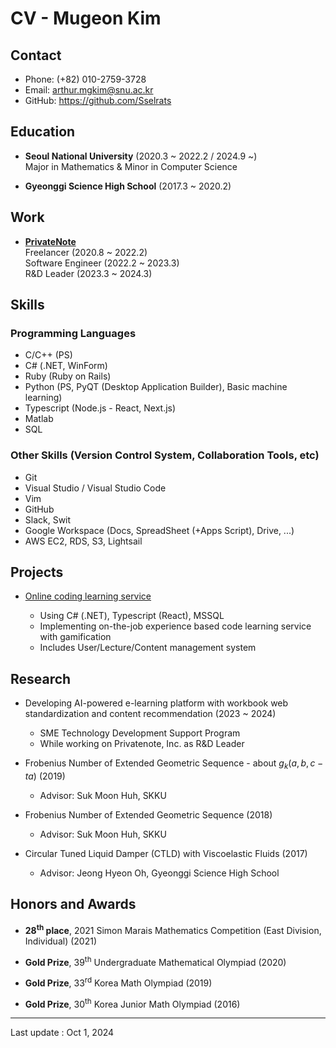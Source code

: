 # CV - Mugeon Kim

## Contact

- Phone: (+82) 010-2759-3728
- Email: <arthur.mgkim@snu.ac.kr>
- GitHub: <https://github.com/Sselrats>

## Education

- **Seoul National University** (2020.3 ~ 2022.2 / 2024.9 ~) \
  Major in Mathematics & Minor in Computer Science

- **Gyeonggi Science High School** (2017.3 ~ 2020.2)

## Work

- [**PrivateNote**](https://www.privatenote.co.kr/) \
  Freelancer (2020.8 ~ 2022.2) \
  Software Engineer (2022.2 ~ 2023.3) \
  R&D Leader (2023.3 ~ 2024.3)

## Skills

### Programming Languages

- C/C++ (PS)
- C# (.NET, WinForm)
- Ruby (Ruby on Rails)
- Python (PS, PyQT (Desktop Application Builder), Basic machine learning)
- Typescript (Node.js - React, Next.js)
- Matlab
- SQL

### Other Skills (Version Control System, Collaboration Tools, etc)

- Git
- Visual Studio / Visual Studio Code
- Vim
- GitHub
- Slack, Swit
- Google Workspace (Docs, SpreadSheet (+Apps Script), Drive, ...)
- AWS EC2, RDS, S3, Lightsail

<div style="page-break-after: always;"></div>

## Projects

- [Online coding learning service](https://supercoding.net/)

  - Using C# (.NET), Typescript (React), MSSQL
  - Implementing on-the-job experience based code learning service with gamification
  - Includes User/Lecture/Content management system

## Research

- Developing AI-powered e-learning platform with workbook web standardization and content recommendation (2023 ~ 2024)

  - SME Technology Development Support Program
  - While working on Privatenote, Inc. as R&D Leader

- Frobenius Number of Extended Geometric Sequence - about $g_k(a,b,c-ta)$ (2019)

  - Advisor: Suk Moon Huh, SKKU

- Frobenius Number of Extended Geometric Sequence (2018)

  - Advisor: Suk Moon Huh, SKKU

- Circular Tuned Liquid Damper (CTLD) with Viscoelastic Fluids (2017)

  - Advisor: Jeong Hyeon Oh, Gyeonggi Science High School

## Honors and Awards

- **28<sup>th</sup> place**, 2021 Simon Marais Mathematics Competition (East Division, Individual) (2021)

- **Gold Prize**, 39<sup>th</sup> Undergraduate Mathematical Olympiad (2020)

- **Gold Prize**, 33<sup>rd</sup> Korea Math Olympiad (2019)

- **Gold Prize**, 30<sup>th</sup> Korea Junior Math Olympiad (2016)

---

Last update : Oct 1, 2024
